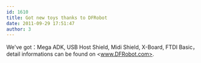 ```yaml
---
id: 1610
title: Got new toys thanks to DFRobot
date: 2011-09-29 17:51:47
author: 3
---
```


We've got：Mega ADK, USB Host Shield, Midi Shield, X-Board, FTDI Basic，detail informations can be found on <www.DFRobot.com>.